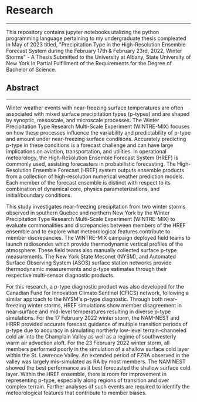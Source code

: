 # Research
---
This repository contains jupyter notebooks utalizing the python programming language pertaining to my undergraduate thesis compleated in May of 2023 titled, "Precipitation Type in the High-Resolution Ensemble Forecast System during the February 17th & February 23rd, 2022, Winter Storms" - A Thesis Submitted to the University at Albany, State University of New York In Partial Fulfillment of the Requirements for the Degree of Bachelor of Science.

## Abstract
---
Winter weather events with near-freezing surface temperatures are often associated with mixed surface precipitation types (p-types) and are shaped by synoptic, mesoscale, and microscale processes. The Winter Precipitation Type Research Multi-Scale Experiment 
(WINTRE-MIX) focuses on how these processes influence the variability and predictability of p-type and amount under near-freezing surface conditions. Accurately predicting p-type in these conditions is a forecast challenge and can have large implications on aviation, transportation, and utilities. In operational meteorology, the High-Resolution Ensemble Forecast System (HREF) is commonly used, assisting forecasters in probabilistic forecasting. The High-Resolution Ensemble Forecast (HREF) system outputs ensemble products from a collection of high-resolution numerical weather prediction models. Each member of the forecast ensemble is distinct with respect to its combination of dynamical core, physics parameterizations, and initial/boundary conditions.

This study investigates near-freezing precipitation from two winter storms observed in southern Quebec and northern New York by the Winter Precipitation Type Research Multi-Scale Experiment (WINTRE-MIX) to evaluate commonalities and discrepancies between members of the HREF ensemble and to explore what meteorological features contribute to member discrepancies. The WINTRE-MIX campaign deployed field teams to launch radiosondes which provide thermodynamic vertical profiles of the atmosphere. These field teams also manually collected surface p-type measurements. The New York State Mesonet (NYSM), and Automated Surface Observing System (ASOS) surface station networks provide thermodynamic measurements and p-type estimates through their respective multi-sensor diagnostic products. 

For this research, a p-type diagnostic product was also developed for the Canadian Fund for Innovation Climate Sentinel (CFICS) network, following a similar approach to the NYSM's p-type diagnostic. Through both near-freezing winter storms, HREF simulations show member disagreement in near-surface and mid-level temperatures resulting in diverse p-type simulations. For the 17 February 2022 winter storm, the NAM-NEST and HRRR provided accurate forecast guidance of multiple transition periods of p-type due to accuracy in simulating northerly low-level terrain-channeled cold air into the Champlain Valley as well as a regime of southwesterly warm air advection aloft. For the 23 February 2022 winter storm, all members performed poorly in the simulation of a shallow surface cold layer within the St. Lawrence Valley. An extended period of FZRA observed in the valley was largely mis-simulated as RA by most members. The NAM NEST showed the best performance as it best forecasted the shallow surface cold layer. Within the HREF ensemble, there is room for improvement in representing p-type, especially along regions of transition and over complex terrain. Farther analyses of such events are required to identify the meteorological features that contribute to member biases. 
